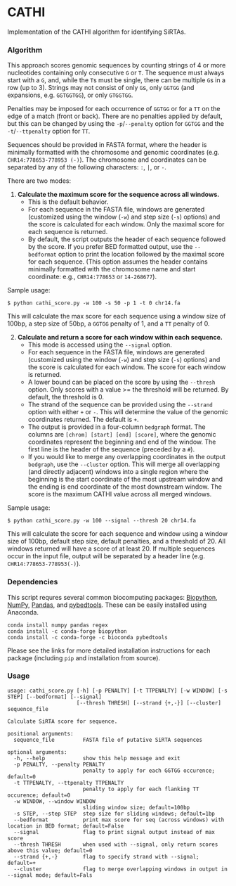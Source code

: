 # CATHI
Implementation of the CATHI algorithm for identifying SiRTAs.

### Algorithm
This approach scores genomic sequences by counting strings of 4 or more nucleotides containing only consecutive `G` or `T`. The sequence must always start with a `G`, and, while the `T`s must be single, there can be multiple `G`s in a row (up to 3). Strings may not consist of only `G`s, only `GGTGG` (and expansions, e.g. `GGTGGTGG`), or only `GTGGTGG`.

Penalties may be imposed for each occurrence of `GGTGG` or for a `TT` on the edge of a match (front or back). There are no penalties applied by default, but this can be changed by using the `-p`/`--penalty` option for `GGTGG` and the `-t`/`--ttpenalty` option for `TT`.

Sequences should be provided in FASTA format, where the header is minimally formatted with the chromosome and genomic coordinates (e.g. `CHR14:778653-778953 (-)`). The chromosome and coordinates can be separated by any of the following characters: `:`, `|`, or `-`.

There are two modes:
1. **Calculate the maximum score for the sequence across all windows.**
    - This is the default behavior.
    - For each sequence in the FASTA file, windows are generated (customized using the window (`-w`) and step size (`-s`) options) and the score is calculated for each window. Only the maximal score for each sequence is returned.
    - By default, the script outputs the header of each sequence followed by the score. If you prefer BED formatted output, use the `--bedformat` option to print the location followed by the maximal score for each sequence. (This option assumes the header contains minimally formatted with the chromosome name and start coordinate: e.g., `CHR14:778653` or `14-268677`).

Sample usage:
```
$ python cathi_score.py -w 100 -s 50 -p 1 -t 0 chr14.fa
```
This will calculate the max score for each sequence using a window size of 100bp, a step size of 50bp, a `GGTGG` penalty of 1, and a `TT` penalty of 0.

2. **Calculate and return a score for each window within each sequence.**
    - This mode is accessed using the `--signal` option.
    - For each sequence in the FASTA file, windows are generated (customized using the window (`-w`) and step size (`-s`) options) and the score is calculated for each window. The score for each window is returned.
    - A lower bound can be placed on the score by using the `--thresh` option. Only scores with a value >= the threshold will be returned. By default, the threshold is 0.
    - The strand of the sequence can be provided using the `--strand` option with either `+` or `-`. This will determine the value of the genomic coordinates returned. The default is `+`.
    - The output is provided in a four-column `bedgraph` format. The columns are `[chrom] [start] [end] [score]`, where the genomic coordinates represent the beginning and end of the window. The first line is the header of the sequence (preceded by a `#`).
    - If you would like to merge any overlapping coordinates in the output `bedgraph`, use the `--cluster` option. This will merge all overlapping (and directly adjacent) windows into a single region where the beginning is the start coordinate of the most upstream window and the ending is end coordinate of the most downstream window. The score is the maximum CATHI value across all merged windows.

Sample usage:
```
$ python cathi_score.py -w 100 --signal --thresh 20 chr14.fa
```
This will calculate the score for each sequence and window using a window size of 100bp, default step size, default penalties, and a threshold of 20. All windows returned will have a score of at least 20. If multiple sequences occur in the input file, output will be separated by a header line (e.g. `CHR14:778653-778953(-)`).


### Dependencies
This script requres several common biocomputing packages: [Biopython](https://biopython.org),  [NumPy](https://numpy.org), [Pandas](https://pandas.pydata.org), and [pybedtools](https://daler.github.io/pybedtools/index.html#). These can be easily installed using Anaconda. 

```
conda install numpy pandas regex
conda install -c conda-forge biopython
conda install -c conda-forge -c bioconda pybedtools
```
Please see the links for more detailed installation instructions for each package (including `pip` and installation from source).

### Usage
```
usage: cathi_score.py [-h] [-p PENALTY] [-t TTPENALTY] [-w WINDOW] [-s STEP] [--bedformat] [--signal]
                      [--thresh THRESH] [--strand {+,-}] [--cluster] sequence_file

Calculate SiRTA score for sequence.

positional arguments:
  sequence_file         FASTA file of putative SiRTA sequences

optional arguments:
  -h, --help            show this help message and exit
  -p PENALTY, --penalty PENALTY
                        penalty to apply for each GGTGG occurence; default=0
  -t TTPENALTY, --ttpenalty TTPENALTY
                        penalty to apply for each flanking TT occurence; default=0
  -w WINDOW, --window WINDOW
                        sliding window size; default=100bp
  -s STEP, --step STEP  step size for sliding windows; default=1bp
  --bedformat           print max score for seq (across windows) with location in BED format; default=False
  --signal              flag to print signal output instead of max score
  --thresh THRESH       when used with --signal, only return scores above this value; default=0
  --strand {+,-}        flag to specify strand with --signal; default=+
  --cluster             flag to merge overlapping windows in output in --signal mode; default=Fals
```
